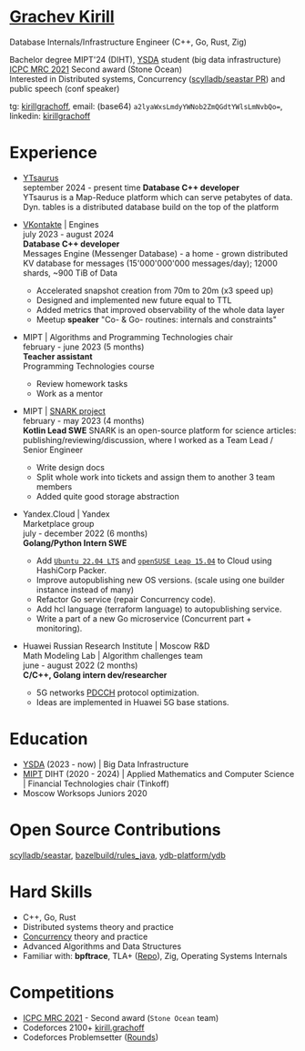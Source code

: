 # [Grachev Kirill](https://github.com/kirillgrachoff)

Database Internals/Infrastructure Engineer (C++, Go, Rust, Zig)

Bachelor degree MIPT'24 (DIHT), [YSDA](https://dataschool.yandex.com/) student (big data infrastructure) \
[ICPC MRC 2021](https://icpc.global/regionals/finder/MRC-2022/standings) Second award (Stone Ocean) \
Interested in Distributed systems, Concurrency ([scylladb/seastar PR](https://github.com/scylladb/seastar/pull/1944)) and public speech (conf speaker)

tg: [kirillgrachoff](https://t.me/kirillgrachoff), email: (base64) `a2lyaWxsLmdyYWNob2ZmQGdtYWlsLmNvbQo=`, linkedin: [kirillgrachoff](https://www.linkedin.com/in/kirillgrachoff/)

# Experience
- [YTsaurus](https://ytsaurus.tech) \
  september 2024 - present time
  **Database C++ developer** \
  YTsaurus is a Map-Reduce platform which can serve petabytes of data. Dyn. tables is a distributed database build on the top of the platform
- [VKontakte](https://vk.com) | Engines \
  july 2023 - august 2024 \
  **Database C++ developer** \
  Messages Engine (Messenger Database) - a home - grown distributed KV database for messages (15'000'000'000 messages/day); 12000 shards, ~900 TiB of Data
  - Accelerated snapshot creation from 70m to 20m (x3 speed up)
  - Designed and implemented new future equal to TTL
  - Added metrics that improved observability of the whole data layer
  - Meetup **speaker** "Co- \& Go- routines: internals and constraints"

- MIPT | Algorithms and Programming Technologies chair \
  february - june 2023 (5 months) \
  **Teacher assistant** \
  Programming Technologies course
  - Review homework tasks
  - Work as a mentor

- MIPT | [SNARK project](https://github.com/SciProgCentre/snark) \
  february - may 2023 (4 months) \
  **Kotlin Lead SWE**
  SNARK is an open-source platform for science articles: publishing/reviewing/discussion, where I worked as a Team Lead / Senior Engineer
  - Write design docs
  - Split whole work into tickets and assign them to another 3 team members
  - Added quite good storage abstraction

- Yandex.Cloud | Yandex \
  Marketplace group \
  july - december 2022 (6 months) \
  **Golang/Python Intern SWE**
  - Add [`Ubuntu 22.04 LTS`](https://cloud.yandex.ru/marketplace/products/yc/ubuntu-22-04-lts) and [`openSUSE Leap 15.04`](https://cloud.yandex.ru/marketplace/products/yc/opensuse-15-4) to Cloud using HashiCorp Packer.
  - Improve autopublishing new OS versions. (scale using one builder instance instead of many)
  - Refactor Go service (repair Concurrency code).
  - Add hcl language (terraform language) to autopublishing service.
  - Write a part of a new Go microservice (Concurrent part + monitoring).

- Huawei Russian Research Institute | Moscow R\&D \
  Math Modeling Lab | Algorithm challenges team \
  june - august 2022 (2 months) \
  **C/C++, Golang intern dev/researcher**
  - 5G networks [PDCCH](https://www.sharetechnote.com/html/5G/5G_PDCCH.html) protocol optimization.
  - Ideas are implemented in Huawei 5G base stations.

# Education
- [YSDA](https://dataschool.yandex.com/) (2023 - now) | Big Data Infrastructure
- [MIPT](phystech.edu) DIHT (2020 - 2024) | Applied Mathematics and Computer Science | Financial Technologies chair (Tinkoff)
- Moscow Worksops Juniors 2020

# Open Source Contributions
[scylladb/seastar](https://github.com/scylladb/seastar/pull/1944), [bazelbuild/rules_java](https://github.com/bazelbuild/rules_java/commits?author=kirillgrachoff), [ydb-platform/ydb](https://github.com/ydb-platform/ydb/commits?author=kirillgrachoff)

# Hard Skills
- C++, Go, Rust
- Distributed systems theory and practice
- [Concurrency](https://gitlab.com/Lipovsky/concurrency-course) theory and practice
- Advanced Algorithms and Data Structures
- Familiar with: **bpftrace**, TLA+ ([Repo](https://github.com/kirillgrachoff/tlaplus-examples)), Zig, Operating Systems Internals

# Competitions
- [ICPC MRC 2021](https://icpc.global/regionals/finder/MRC-2022/standings) - Second award (`Stone Ocean` team)
- Codeforces 2100+ [kirill.grachoff](https://codeforces.com/profile/kirill.grachoff)
- Codeforces Problemsetter ([Rounds](https://codeforces.com/contests/writer/kirill.grachoff))
